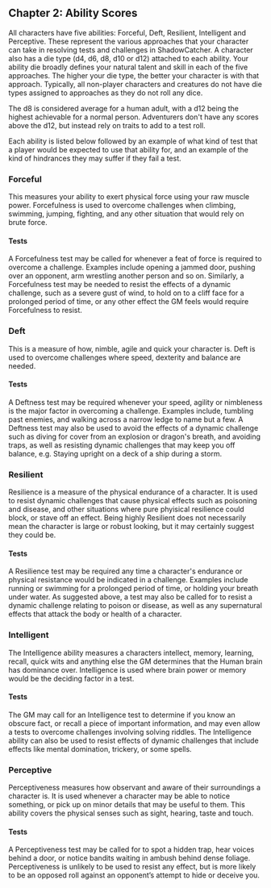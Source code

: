 ## Chapter 2: Ability Scores
All characters have five abilities: Forceful, Deft, Resilient, Intelligent and Perceptive. These represent the various approaches that your character can take in resolving tests and challenges in ShadowCatcher. A character also has a die type (d4, d6, d8, d10 or d12) attached to each ability. Your ability die broadly defines your natural talent and skill in each of the five approaches. The higher your die type, the better your character is with that approach. Typically, all non-player characters and creatures do not have die types assigned to approaches as they do not roll any dice.

The d8 is considered average for a human adult, with a d12 being the highest achievable for a normal person. Adventurers don't have any scores above the d12, but instead rely on traits to add to a test roll.

Each ability is listed below followed by an example of what kind of test that a player would be expected to use that ability for, and an example of the kind of hindrances they may suffer if they fail a test.
### Forceful
This measures your ability to exert physical force using your raw muscle power. Forcefulness is used to overcome challenges when climbing, swimming, jumping, fighting, and any other situation that would rely on brute force.
#### Tests
A Forcefulness test may be called for whenever a feat of force is required to overcome a challenge. Examples include opening a jammed door, pushing over an opponent, arm wrestling another person and so on. Similarly, a Forcefulness test may be needed to resist the effects of a dynamic challenge, such as a severe gust of wind, to hold on to a cliff face for a prolonged period of time, or any other effect the GM feels would require Forcefulness to resist.
### Deft
This is a measure of how, nimble, agile and quick your character is. Deft is used to overcome challenges where speed, dexterity and balance are needed.
#### Tests
A Deftness test may be required whenever your speed, agility or nimbleness is the major factor in overcoming a challenge. Examples include, tumbling past enemies, and walking across a narrow ledge to name but a few. A Deftness test may also be used to avoid the effects of a dynamic challenge such as diving for cover from an explosion or dragon's breath, and avoiding traps, as well as resisting dynamic challenges that may keep you off balance, e.g. Staying upright on a deck of a ship during a storm.
### Resilient
Resilience is a measure of the physical endurance of a character. It is used to resist dynamic challenges that cause physical effects such as poisoning and disease, and other situations where pure phyisical resilience could block, or stave off an effect. Being highly Resilient does not necessarily mean the character is large or robust looking, but it may certainly suggest they could be.
#### Tests
A Resilience test may be required any time a character's endurance or physical resistance would be indicated in a challenge. Examples include running or swimming for a prolonged period of time, or holding your breath under water. As suggested above, a test may also be called for to resist a dynamic challenge relating to poison or disease, as well as any supernatural effects that attack the body or health of a character.
### Intelligent
The Intelligence ability measures a characters intellect, memory, learning, recall, quick wits and anything else the GM determines that the Human brain has dominance over. Intelligence is used where brain power or memory would be the deciding factor in a test.
#### Tests
The GM may call for an Intelligence test to determine if you know an obscure fact, or recall a piece of important information, and may even allow a tests to overcome challenges involving solving riddles. The Intelligence ability can also be used to resist effects of dynamic challenges that include effects like mental domination, trickery, or some spells.
### Perceptive
Perceptiveness measures how observant and aware of their surroundings a character is. It is used whenever a character may be able to notice something, or pick up on minor details that may be useful to them. This ability covers the physical senses such as sight, hearing, taste and touch.
#### Tests
A Perceptiveness test may be called for to spot a hidden trap, hear voices behind a door, or notice bandits waiting in ambush behind dense foliage. Perceptiveness is unlikely to be used to resist any effect, but is more likely to be an opposed roll against an opponent’s attempt to hide or deceive you.

